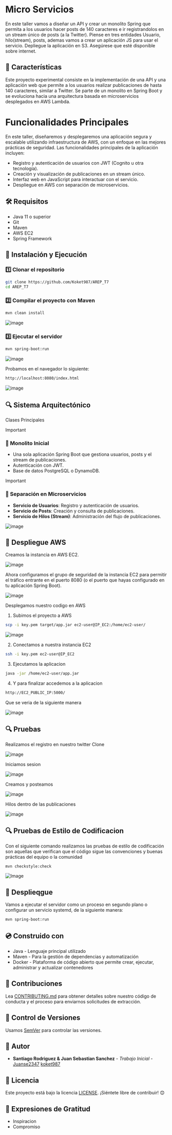 # Micro Servicios

En este taller vamos a diseñar un API y crear un monolito Spring que permita a los usuarios hacer posts de 140 caracteres e ir registrandolos en un stream único de posts (a la Twitter). Piense en tres entidades Usuario, hilo(stream), posts, ademas vamos a crear un aplicación JS para usar el servicio. Depliegue la aplicación en S3. Asegúrese que esté disponible sobre internet.


## 📌 Características

Este proyecto experimental consiste en la implementación de una API y una aplicación web que permite a los usuarios realizar publicaciones de hasta 140 caracteres, similar a Twitter. Se parte de un monolito en Spring Boot y se evoluciona hacia una arquitectura basada en microservicios desplegados en AWS Lambda.

# Funcionalidades Principales

En este taller, diseñaremos y desplegaremos una aplicación segura y escalable utilizando infraestructura de AWS, con un enfoque en las mejores prácticas de seguridad. Las funcionalidades principales de la aplicación incluyen:

- Registro y autenticación de usuarios con JWT (Cognito u otra tecnología).
- Creación y visualización de publicaciones en un stream único.
- Interfaz web en JavaScript para interactuar con el servicio.
- Despliegue en AWS con separación de microservicios.


## 🛠️ Requisitos
- Java 11 o superior
- Git
- Maven
- AWS EC2
- Spring Framework


## 🚀 Instalación y Ejecución
### 1️⃣ Clonar el repositorio
```bash
git clone https://github.com/Koket987/AREP_T7
cd AREP_T7
```

### 2️⃣ Compilar el proyecto con Maven
```bash
mvn clean install
```

![image](https://github.com/user-attachments/assets/97fbe2ec-8b49-41a1-8107-b421fde0c432)



### 3️⃣ Ejecutar el servidor 

```bash
mvn spring-boot:run
```

![image](https://github.com/user-attachments/assets/8793f127-5163-4014-a435-d9c0076cf549)



Probamos en el navegador lo siguiente:

```bash
http://localhost:8080/index.html
```


![image](https://github.com/user-attachments/assets/d92215ec-dbee-4b37-910a-f20f93d48deb)


## 🔍 Sistema Arquitectónico

Clases Principales

> [!IMPORTANT]
> ### 🔹 Monolito Inicial
> - Una sola aplicación Spring Boot que gestiona usuarios, posts y el stream de publicaciones.
> - Autenticación con JWT.
> - Base de datos PostgreSQL o DynamoDB.


> [!IMPORTANT]
> ### 🔹 Separación en Microservicios
> - **Servicio de Usuarios**: Registro y autenticación de usuarios.
> - **Servicio de Posts**: Creación y consulta de publicaciones.
> - **Servicio de Hilos (Stream)**: Administración del flujo de publicaciones.




![image](https://github.com/user-attachments/assets/66248244-b248-47c4-a528-030e2d68cf3c)


## 🚀 Despliegue AWS

Creamos la instancia en AWS EC2.

![image](https://github.com/user-attachments/assets/235034e2-76fb-4234-aa50-fb34a714b1f4)


Ahora configuramos el grupo de seguridad de la instancia EC2 para permitir el tráfico entrante en el puerto 8080 (o el puerto que hayas configurado en tu aplicación Spring Boot).


![image](https://github.com/user-attachments/assets/520a5553-1dc2-4a30-9930-c02f078a3a10)


Desplegamos nuestro codigo en AWS

1. Subimos el proyecto a AWS

```bash
scp -i key.pem target/app.jar ec2-user@IP_EC2:/home/ec2-user/
```

![image](https://github.com/user-attachments/assets/1fcd2f17-f047-4315-81a2-94ea82c06c18)


2. Conectamos a nuestra instancia EC2

```bash
ssh -i key.pem ec2-user@IP_EC2
```

3. Ejecutamos la aplicacion 

```bash
java -jar /home/ec2-user/app.jar
```

4. Y para finalizar accedemos a la aplicacion

```bash
http://EC2_PUBLIC_IP:5000/
```

Que se veria de la siguiente manera

![image](https://github.com/user-attachments/assets/f10e80d6-4abf-4184-8ff8-23d0b0fde5de)



## 🔍 Pruebas ##

Realizamos el registro en nuestro twitter Clone

![image](https://github.com/user-attachments/assets/bbdb8c90-fcbf-4cdb-8a96-46b79163845e)


Iniciamos sesion

![image](https://github.com/user-attachments/assets/c17b193b-0278-4e8e-9ebc-c91ffbf73f8b)

Creamos y posteamos

![image](https://github.com/user-attachments/assets/3b96d399-35ce-45c5-a59a-b827df8a0bc0)


Hilos dentro de las publicaciones

![image](https://github.com/user-attachments/assets/1dc44921-8943-4273-a509-b1e5103592af)


## 🔍 Pruebas de Estilo de Codificacion ##

Con el siguiente comando realizamos las pruebas de estilo de codificación son aquellas que verifican que el código sigue las convenciones y buenas prácticas del equipo o la comunidad

```bash
mvn checkstyle:check
```

![Image](https://github.com/user-attachments/assets/6c5a4c16-9c71-463d-9629-59f5c976213a)


## :office: Desplieqgue ##

Vamos a ejecutar el servidor como un proceso en segundo plano o configurar un servicio systemd, de la siguiente manera:

```bash
mvn spring-boot:run
```

## :cd: Construido con ## 

 - Java - Lenguaje principal utilizado
 - Maven - Para la gestión de dependencias y automatización
 - Docker - Plataforma de código abierto que permite crear, ejecutar, administrar y actualizar contenedores


## :busts_in_silhouette: Contribuciones ##

Lea [CONTRIBUTING.md](https://gist.github.com/PurpleBooth/b24679402957c63ec426) para obtener detalles sobre nuestro código de conducta y el proceso para enviarnos solicitudes de extracción.

## :school_satchel: Control de Versiones ##

Usamos [SemVer](http://semver.org/) para controlar las versiones.

## :bust_in_silhouette: Autor ##

* **Santiago Rodriguez & Juan Sebastian Sanchez** - *Trabajo Inicial* - [Juanse2347](https://github.com/Juanse2347) [koket987](https://github.com/koket987)


## 📄 Licencia
Este proyecto está bajo la licencia [LICENSE](LICENSE). ¡Siéntete libre de contribuir! 😊


## :wave: Expresiones de Gratitud ##

- Inspiracion
- Compromiso

